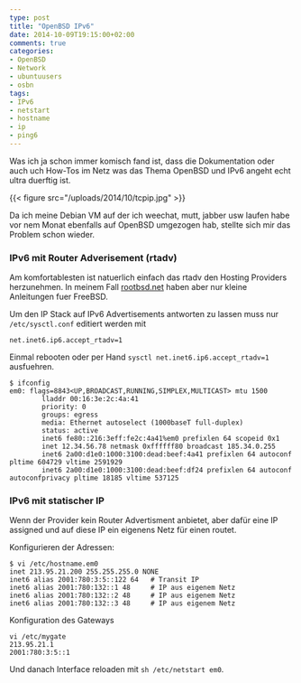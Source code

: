 ```yaml
---
type: post
title: "OpenBSD IPv6"
date: 2014-10-09T19:15:00+02:00
comments: true
categories:
- OpenBSD
- Network
- ubuntuusers
- osbn
tags:
- IPv6
- netstart
- hostname
- ip
- ping6
---
```


Was ich ja schon immer komisch fand ist, dass die Dokumentation oder auch
uch How-Tos im Netz was das Thema OpenBSD und IPv6 angeht echt ultra
duerftig ist.

{{< figure src="/uploads/2014/10/tcpip.jpg" >}}

Da ich meine Debian VM auf der ich
weechat, mutt, jabber usw laufen habe vor nem Monat ebenfalls auf OpenBSD
umgezogen hab, stellte sich mir das Problem schon wieder.

### IPv6 mit Router Adverisement (rtadv)

Am komfortablesten ist natuerlich einfach das rtadv den Hosting Providers
herzunehmen. In meinem Fall [rootbsd.net](http://rootbsd.net) haben aber nur
kleine Anleitungen fuer FreeBSD.

Um den IP Stack auf IPv6 Advertisements antworten zu lassen muss nur
`/etc/sysctl.conf` editiert werden mit

    net.inet6.ip6.accept_rtadv=1

Einmal rebooten oder per Hand `sysctl net.inet6.ip6.accept_rtadv=1` ausfuehren.

```
$ ifconfig
em0: flags=8843<UP,BROADCAST,RUNNING,SIMPLEX,MULTICAST> mtu 1500
        lladdr 00:16:3e:2c:4a:41
        priority: 0
        groups: egress
        media: Ethernet autoselect (1000baseT full-duplex)
        status: active
        inet6 fe80::216:3eff:fe2c:4a41%em0 prefixlen 64 scopeid 0x1
        inet 12.34.56.78 netmask 0xffffff80 broadcast 185.34.0.255
        inet6 2a00:d1e0:1000:3100:dead:beef:4a41 prefixlen 64 autoconf pltime 604729 vltime 2591929
        inet6 2a00:d1e0:1000:3100:dead:beef:df24 prefixlen 64 autoconf autoconfprivacy pltime 18185 vltime 537125
```

### IPv6 mit statischer IP

Wenn der Provider kein Router Advertisment anbietet, aber dafür eine IP assigned und auf diese IP
ein eigenens Netz für einen routet.

Konfigurieren der Adressen:

```
$ vi /etc/hostname.em0
inet 213.95.21.200 255.255.255.0 NONE
inet6 alias 2001:780:3:5::122 64   # Transit IP
inet6 alias 2001:780:132::1 48     # IP aus eigenem Netz
inet6 alias 2001:780:132::2 48     # IP aus eigenem Netz
inet6 alias 2001:780:132::3 48     # IP aus eigenem Netz
```

Konfiguration des Gateways

```
vi /etc/mygate
213.95.21.1
2001:780:3:5::1
```

Und danach Interface reloaden mit `sh /etc/netstart em0`.
